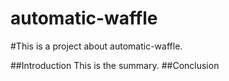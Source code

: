 # automatic-waffle
#This is a project about automatic-waffle.

##Introduction
This is the summary.
##Conclusion